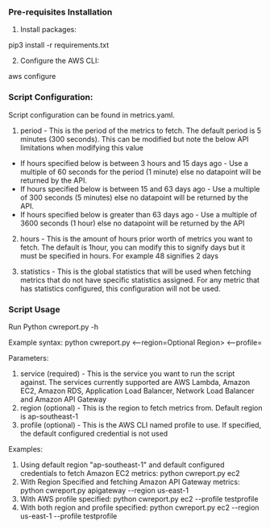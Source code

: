 ### Pre-requisites Installation

1. Install packages:

pip3 install -r requirements.txt

2. Configure the AWS CLI:

aws configure

### Script Configuration:

Script configuration can be found in metrics.yaml.

1. period - This is the period of the metrics to fetch. The default period is 5 minutes (300 seconds). This can be modified but note the below API limitations when modifying this value

- If hours specified below is between 3 hours and 15 days ago - Use a multiple of 60 seconds for the period (1 minute) else no datapoint will be returned by the API.
- If hours specified below is between 15 and 63 days ago - Use a multiple of 300 seconds (5 minutes) else no datapoint will be returned by the API.
- If hours specified below is greater than 63 days ago - Use a multiple of 3600 seconds (1 hour) else no datapoint will be returned by the API

2. hours - This is the amount of hours prior worth of metrics you want to fetch. The default is 1hour, you can modify this to signify days but it must be specified in hours. For example 48 signifies 2 days

3. statistics - This is the global statistics that will be used when fetching metrics that do not have specific statistics assigned. For any metric that has statistics configured, this configuration will not be used.

### Script Usage

Run Python cwreport.py -h

Example syntax: python cwreport.py <service> <--region=Optional Region> <--profile=<Optional credential profile>

Parameters:
1. service (required) - This is the service you want to run the script against. The services currently supported are AWS Lambda, Amazon EC2, Amazon RDS, Application Load Balancer, Network Load Balancer and Amazon API Gateway
2. region (optional) - This is the region to fetch metrics from. Default region is ap-southeast-1
3. profile (optional) - This is the AWS CLI named profile to use. If specified, the default configured credential is not used

Examples:
1) Using default region "ap-southeast-1" and default configured credentials to fetch Amazon EC2 metrics: python cwreport.py ec2
1) With Region Specified and fetching Amazon API Gateway metrics: python cwreport.py apigateway --region us-east-1
3) With AWS profile specified: python cwreport.py ec2 --profile testprofile
4) With both region and profile specified: python cwreport.py ec2 --region us-east-1 --profile testprofile

